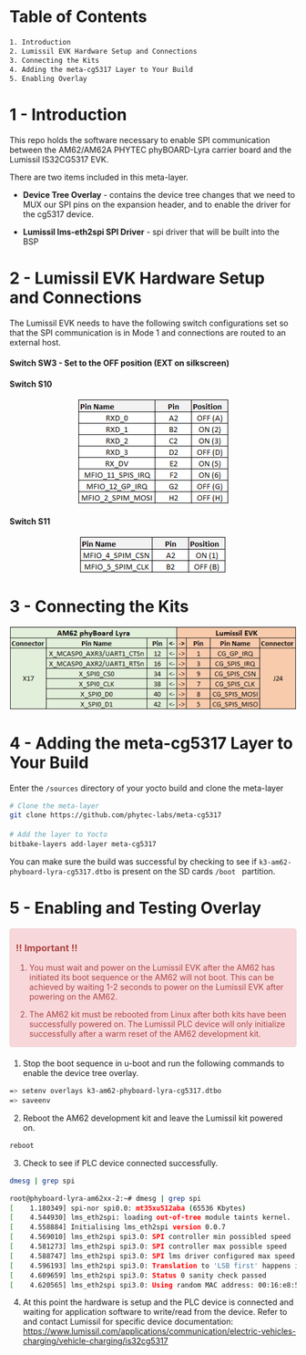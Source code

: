 # Table of Contents
	1. Introduction
	2. Lumissil EVK Hardware Setup and Connections
	3. Connecting the Kits
	4. Adding the meta-cg5317 Layer to Your Build
	5. Enabling Overlay

# 1 - Introduction
This repo holds the software necessary to enable SPI communication between the AM62/AM62A PHYTEC phyBOARD-Lyra carrier board and the Lumissil IS32CG5317 EVK.

There are two items included in this meta-layer.

- **Device Tree Overlay** - contains the device tree changes that we need to MUX our SPI pins on the expansion header, and to enable the driver for the cg5317 device.

- **Lumissil lms-eth2spi SPI Driver** - spi driver that will be built into the BSP

# 2 - Lumissil EVK Hardware Setup and Connections
The Lumissil EVK needs to have the following switch configurations set so that the SPI communication is in Mode 1 and connections are routed to an external host.

#### Switch SW3 - Set to the OFF position (EXT on silkscreen)

#### Switch S10

<div style="text-align:center;">
	<img src="Lumissil_S10_settings.png">
</div>

#### Switch S11

<div style="text-align:center; margin: 0 0 10px 0;">
	<img src="Lumissil_S11_settings.png">
</div>

# 3 - Connecting the Kits
<div style="text-align:center; margin: 0 0 10px 0;">
	<img src="AM62_Phyboard_Lyra_To_Lumissil_EVK_Pinout.png">
</div>

# 4 - Adding the meta-cg5317 Layer to Your Build

Enter the `/sources` directory of your yocto build and clone the meta-layer

```bash
# Clone the meta-layer
git clone https://github.com/phytec-labs/meta-cg5317

# Add the layer to Yocto
bitbake-layers add-layer meta-cg5317
```

You can make sure the build was successful by checking to see if `k3-am62-phyboard-lyra-cg5317.dtbo` is present on the SD cards `/boot ` partition.

# 5 - Enabling and Testing Overlay

<div style="color: #A94442; background-color: #f8d7da; padding: 0px 10px; margin: 0 0 20px 0; border: 1px solid #EBCCD1; border-radius: 4px;">

### !! Important !!

1. You must wait and power on the Lumissil EVK after the AM62 has initiated its boot sequence or the AM62 will not boot. This can be achieved by waiting 1-2 seconds to power on the Lumissil EVK after powering on the AM62.

2. The AM62 kit must be rebooted from Linux after both kits have been successfully powered on. The Lumissil PLC device will only initialize successfully after a warm reset of the AM62 development kit.

</div>

1. Stop the boot sequence in u-boot and run the following commands to enable the device tree overlay.

```bash
=> setenv overlays k3-am62-phyboard-lyra-cg5317.dtbo
=> saveenv
```

2. Reboot the AM62 development kit and leave the Lumissil kit powered on.
``` bash 
reboot
```
3. Check to see if PLC device connected successfully.
``` bash 
dmesg | grep spi
```
``` bash
root@phyboard-lyra-am62xx-2:~# dmesg | grep spi
[    1.180349] spi-nor spi0.0: mt35xu512aba (65536 Kbytes)
[    4.544930] lms_eth2spi: loading out-of-tree module taints kernel.
[    4.558884] Initialising lms_eth2spi version 0.0.7
[    4.569010] lms_eth2spi spi3.0: SPI controller min possibled speed  : 1464Hz
[    4.581273] lms_eth2spi spi3.0: SPI controller max possible speed   : 48000000Hz
[    4.588747] lms_eth2spi spi3.0: SPI lms driver configured max speed : 1000000Hz
[    4.596193] lms_eth2spi spi3.0: Translation to 'LSB first' happens in software
[    4.609659] lms_eth2spi spi3.0: Status 0 sanity check passed
[    4.620565] lms_eth2spi spi3.0: Using random MAC address: 00:16:e8:56:a0:13
```
4. At this point the hardware is setup and the PLC device is connected and waiting for application software to write/read from the device. Refer to and contact Lumissil for specific device documentation:
https://www.lumissil.com/applications/communication/electric-vehicles-charging/vehicle-charging/is32cg5317